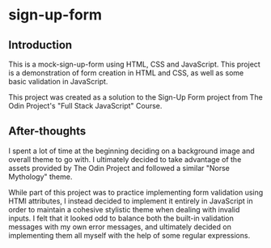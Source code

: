 # sign-up-form
## Introduction
This is a mock-sign-up-form using HTML, CSS and JavaScript. This project is a demonstration of form creation in HTML and CSS, as well as some basic validation in JavaScript.

This project was created as a solution to the Sign-Up Form project from The Odin Project's "Full Stack JavaScript" Course.

## After-thoughts
I spent a lot of time at the beginning deciding on a background image and overall theme to go with. I ultimately decided to take advantage of the assets provided by The Odin Project and followed a similar "Norse Mythology" theme.

While part of this project was to practice implementing form validation using HTMl attributes, I instead decided to implement it entirely in JavaScript in order to maintain a cohesive stylistic theme when dealing with invalid inputs. I felt that it looked odd to balance both the built-in validation messages with my own error messages, and ultimately decided on implementing them all myself with the help of some regular expressions.